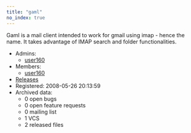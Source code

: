 ```yaml
---
title: "gaml"
no_index: true
---
```


Gaml is a mail client intended to work for gmail using imap - hence the name.
It takes advantage of IMAP search and folder functionalities.


* Admins:
  * [user160](/users/user160)
* Members:
  * [user160](/users/user160)
* [Releases](https://download.ocamlcore.org/gaml)
* Registered: 2008-05-26 20:13:59
* Archived data:
  * 0 open bugs
  * 0 open feature requests
  * 0 mailing list
  * 1 VCS
  * 2 released files
